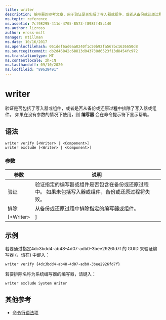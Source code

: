 ```yaml
---
title: writer
description: 编写器的参考文章，用于验证是否包括了写入器或组件，或者从备份或还原过程中排除了写入器或组件。
ms.topic: reference
ms.assetid: 7cf98295-411d-4705-8573-f898ff45c140
ms.author: lizross
author: eross-msft
manager: mtillman
ms.date: 10/16/2017
ms.openlocfilehash: 061def6ad0aa0240f1c50b92fa567bc1636650d8
ms.sourcegitcommit: db2d46842c68813d043738d6523f13d8454fc972
ms.translationtype: MT
ms.contentlocale: zh-CN
ms.lasthandoff: 09/10/2020
ms.locfileid: "89628491"
---
```

# <a name="writer"></a>writer



验证是否包括了写入器或组件，或者是否从备份或还原过程中排除了写入器或组件。 如果在没有参数的情况下使用，则 **编写器** 会在命令提示符下显示帮助。

## <a name="syntax"></a>语法

```
writer verify [<Writer> | <Component>]
writer exclude [<Writer> | <Component>]
```

### <a name="parameters"></a>参数

| 参数  |                                                                                      说明                                                                                      |
|------------|---------------------------------------------------------------------------------------------------------------------------------------------------------------------------------------|
|   验证   | 验证指定的编写器或组件是否包含在备份或还原过程中。 如果未包括写入器或组件，备份或还原过程将失败。 |
|  排除   |                                                   从备份或还原过程中排除指定的编写器或组件。                                                    |
| [\<Writer> |                                                                                     <Component>]                                                                                      |

## <a name="examples"></a>示例

若要通过指定4dc3bdd4-ab48-4d07-adb0-3bee2926fd7f 的 GUID 来验证编写器 (，请在) 中键入：
```
writer verify {4dc3bdd4-ab48-4d07-adb0-3bee2926fd7f}
```
若要排除名称为系统编写器的编写器，请键入：
```
writer exclude System Writer
```

## <a name="additional-references"></a>其他参考

- [命令行语法项](command-line-syntax-key.md)